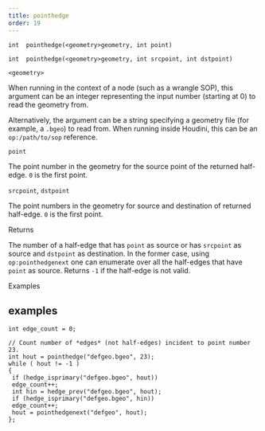 ```yaml
---
title: pointhedge
order: 19
---
```

`int  pointhedge(<geometry>geometry, int point)`

`int  pointhedge(<geometry>geometry, int srcpoint, int dstpoint)`

`<geometry>`

When running in the context of a node (such as a wrangle SOP), this argument can be an integer representing the input number (starting at 0) to read the geometry from.

Alternatively, the argument can be a string specifying a geometry file (for example, a `.bgeo`) to read from. When running inside Houdini, this can be an `op:/path/to/sop` reference.

`point`

The point number in the geometry for the source point of the returned half-edge. `0` is the first point.

`srcpoint`, `dstpoint`

The point numbers in the geometry for source and destination of returned half-edge. `0` is the first point.

Returns

The number of a half-edge that has `point` as source or has `srcpoint` as source and `dstpoint` as destination.
In the former case, using `op:pointhedgenext` one can enumerate over all the half-edges that have `point` as source.
Returns `-1` if the half-edge is not valid.

Examples

## examples

```vex
int edge_count = 0;

// Count number of *edges* (not half-edges) incident to point number 23.
int hout = pointhedge("defgeo.bgeo", 23);
while ( hout != -1 )
{
 if (hedge_isprimary("defgeo.bgeo", hout))
 edge_count++;
 int hin = hedge_prev("defgeo.bgeo", hout);
 if (hedge_isprimary("defgeo.bgeo", hin))
 edge_count++;
 hout = pointhedgenext("defgeo", hout);
};

```
